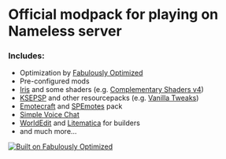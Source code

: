 # Official modpack for playing on Nameless server
### Includes:
- Optimization by [Fabulously Optimized](https://modrinth.com/modpack/fabulously-optimized)
- Pre-configured mods
- [Iris](https://modrinth.com/mod/iris) and some shaders (e.g. [Complementary Shaders v4](https://modrinth.com/shader/complementary-shaders-v4))
- [KSEPSP](https://www.planetminecraft.com/texture-pack/ksepsp-v8-0/) and other resourcepacks (e.g. [Vanilla Tweaks](https://vanillatweaks.net/picker/resource-packs/))
- [Emotecraft](https://modrinth.com/mod/emotecraft) and [SPEmotes](https://docs.google.com/document/d/1mIh0roUFZ3xiROibgymcMNu6nrD6hrXF18rTmp0SkB4) pack
- [Simple Voice Chat](https://modrinth.com/plugin/simple-voice-chat)
- [WorldEdit](https://www.curseforge.com/minecraft/mc-mods/worldedit) and [Litematica](https://www.curseforge.com/minecraft/mc-mods/litematica) for builders
- and much more...

[![Built on Fabulously Optimized](https://cdn.jsdelivr.net/npm/@intergrav/devins-badges@3/assets/cozy/built-with/fabulously-optimized_64h.png)](https://github.com/Fabulously-Optimized/fabulously-optimized)
